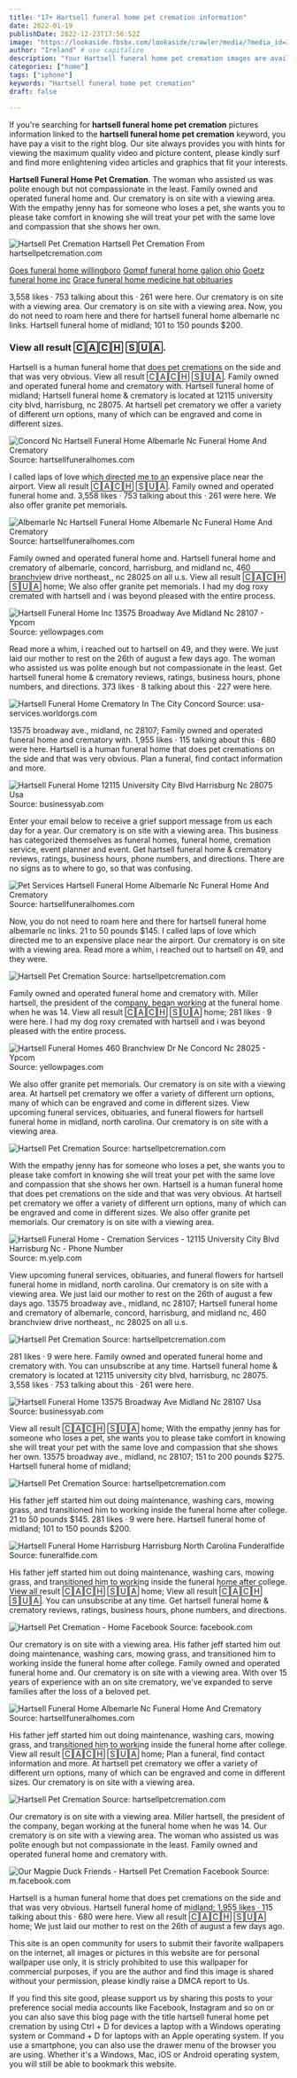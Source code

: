 ```yaml
---
title: "17+ Hartsell funeral home pet cremation information"
date: 2022-01-19
publishDate: 2022-12-23T17:56:52Z
image: "https://lookaside.fbsbx.com/lookaside/crawler/media/?media_id=3206747316074821"
author: "Ireland" # use capitalize
description: "Your Hartsell funeral home pet cremation images are available in this site. Hartsell funeral home pet cremation are a topic that is being searched for and liked by netizens today. You can Get the Hartsell funeral home pet cremation files here. Find and Download all royalty-free images."
categories: ["home"]
tags: ["iphone"]
keywords: "Hartsell funeral home pet cremation"
draft: false

---
```


If you're searching for **hartsell funeral home pet cremation** pictures information linked to the **hartsell funeral home pet cremation** keyword, you have pay a visit to the right  blog.  Our site always  provides you with  hints  for viewing  the maximum  quality video and picture  content, please kindly surf and find more enlightening video articles and graphics  that fit your interests.

**Hartsell Funeral Home Pet Cremation**. The woman who assisted us was polite enough but not compassionate in the least. Family owned and operated funeral home and. Our crematory is on site with a viewing area. With the empathy jenny has for someone who loses a pet, she wants you to please take comfort in knowing she will treat your pet with the same love and compassion that she shows her own.

![Hartsell Pet Cremation](https://i.ytimg.com/vi/9Bn8JraAlFk/maxresdefault.jpg "Hartsell Pet Cremation")
Hartsell Pet Cremation From hartsellpetcremation.com

[Goes funeral home willingboro](/goes-funeral-home-willingboro/)
[Gompf funeral home galion ohio](/gompf-funeral-home-galion-ohio/)
[Goetz funeral home inc](/goetz-funeral-home-inc/)
[Grace funeral home medicine hat obituaries](/grace-funeral-home-medicine-hat-obituaries/)

3,558 likes · 753 talking about this · 261 were here. Our crematory is on site with a viewing area. Our crematory is on site with a viewing area. Now, you do not need to roam here and there for hartsell funeral home albemarle nc links. Hartsell funeral home of midland; 101 to 150 pounds $200.

### View all result 🄲🄰🄲🄷 🅂🅄🄰.

Hartsell is a human funeral home that does pet cremations on the side and that was very obvious. View all result 🄲🄰🄲🄷 🅂🅄🄰. Family owned and operated funeral home and crematory with. Hartsell funeral home of midland; Hartsell funeral home &amp; crematory is located at 12115 university city blvd, harrisburg, nc 28075. At hartsell pet crematory we offer a variety of different urn options, many of which can be engraved and come in different sizes.


![Concord Nc Hartsell Funeral Home Albemarle Nc Funeral Home And Crematory](https://s3.amazonaws.com/CFSV2/siteimages/hlq/470747-565314-ConcordFrontwithsign1.jpg "Concord Nc Hartsell Funeral Home Albemarle Nc Funeral Home And Crematory")
Source: hartsellfuneralhomes.com

I called laps of love which directed me to an expensive place near the airport. View all result 🄲🄰🄲🄷 🅂🅄🄰. Family owned and operated funeral home and. 3,558 likes · 753 talking about this · 261 were here. We also offer granite pet memorials.

![Albemarle Nc Hartsell Funeral Home Albemarle Nc Funeral Home And Crematory](https://s3.amazonaws.com/CFSV2/siteimages/hlq/818821-557103-Albfront.jpg "Albemarle Nc Hartsell Funeral Home Albemarle Nc Funeral Home And Crematory")
Source: hartsellfuneralhomes.com

Family owned and operated funeral home and. Hartsell funeral home and crematory of albemarle, concord, harrisburg, and midland nc, 460 branchview drive northeast,, nc 28025 on all u.s. View all result 🄲🄰🄲🄷 🅂🅄🄰 home; We also offer granite pet memorials. I had my dog roxy cremated with hartsell and i was beyond pleased with the entire process.

![Hartsell Funeral Home Inc 13575 Broadway Ave Midland Nc 28107 - Ypcom](https://i2.ypcdn.com/blob/719fc74549dbbbc01aad79b069b91a437c276e20_400x260_crop.jpg "Hartsell Funeral Home Inc 13575 Broadway Ave Midland Nc 28107 - Ypcom")
Source: yellowpages.com

Read more a whim, i reached out to hartsell on 49, and they were. We just laid our mother to rest on the 26th of august a few days ago. The woman who assisted us was polite enough but not compassionate in the least. Get hartsell funeral home &amp; crematory reviews, ratings, business hours, phone numbers, and directions. 373 likes · 8 talking about this · 227 were here.

![Hartsell Funeral Home Crematory In The City Concord](https://lh5.googleusercontent.com/p/AF1QipPDr5EnQA-Aa7GP_2VK8NFpxQHrmxsuGM-DuCKb=w1080-k-no "Hartsell Funeral Home Crematory In The City Concord")
Source: usa-services.worldorgs.com

13575 broadway ave., midland, nc 28107; Family owned and operated funeral home and crematory with. 1,955 likes · 115 talking about this · 680 were here. Hartsell is a human funeral home that does pet cremations on the side and that was very obvious. Plan a funeral, find contact information and more.

![Hartsell Funeral Home 12115 University City Blvd Harrisburg Nc 28075 Usa](https://cdn.businessyab.com/assets/tumbnails/15d029bca954b74370c73501dfcb1075_-united-states-north-carolina-cabarrus-county-1-harrisburg-harrisburg-university-city-boulevard-12115-hartsell-funeral-home.jpg "Hartsell Funeral Home 12115 University City Blvd Harrisburg Nc 28075 Usa")
Source: businessyab.com

Enter your email below to receive a grief support message from us each day for a year. Our crematory is on site with a viewing area. This business has categorized themselves as funeral homes, funeral home, cremation service, event planner and event. Get hartsell funeral home &amp; crematory reviews, ratings, business hours, phone numbers, and directions. There are no signs as to where to go, so that was confusing.

![Pet Services Hartsell Funeral Home Albemarle Nc Funeral Home And Crematory](https://s3.amazonaws.com/CFSV2/siteimages/hlq/746944-Hartsell-Funeral-Homes-Logo-PETS.gif "Pet Services Hartsell Funeral Home Albemarle Nc Funeral Home And Crematory")
Source: hartsellfuneralhomes.com

Now, you do not need to roam here and there for hartsell funeral home albemarle nc links. 21 to 50 pounds $145. I called laps of love which directed me to an expensive place near the airport. Our crematory is on site with a viewing area. Read more a whim, i reached out to hartsell on 49, and they were.

![Hartsell Pet Cremation](https://images.squarespace-cdn.com/content/v1/5820c26d8419c273289ff7d4/1481129399035-NXMKLEDH676SKNPG31JR/Hartsell-Funeral-Homes-Pet-cremation.jpg "Hartsell Pet Cremation")
Source: hartsellpetcremation.com

Family owned and operated funeral home and crematory with. Miller hartsell, the president of the company, began working at the funeral home when he was 14. View all result 🄲🄰🄲🄷 🅂🅄🄰 home; 281 likes · 9 were here. I had my dog roxy cremated with hartsell and i was beyond pleased with the entire process.

![Hartsell Funeral Homes 460 Branchview Dr Ne Concord Nc 28025 - Ypcom](https://i4.ypcdn.com/blob/c21d9c87af225e3555f6be75cdf0d53f217e6706_400x280_crop.jpg "Hartsell Funeral Homes 460 Branchview Dr Ne Concord Nc 28025 - Ypcom")
Source: yellowpages.com

We also offer granite pet memorials. Our crematory is on site with a viewing area. At hartsell pet crematory we offer a variety of different urn options, many of which can be engraved and come in different sizes. View upcoming funeral services, obituaries, and funeral flowers for hartsell funeral home in midland, north carolina. Our crematory is on site with a viewing area.

![Hartsell Pet Cremation](https://i.ytimg.com/vi/9Bn8JraAlFk/maxresdefault.jpg "Hartsell Pet Cremation")
Source: hartsellpetcremation.com

With the empathy jenny has for someone who loses a pet, she wants you to please take comfort in knowing she will treat your pet with the same love and compassion that she shows her own. Hartsell is a human funeral home that does pet cremations on the side and that was very obvious. At hartsell pet crematory we offer a variety of different urn options, many of which can be engraved and come in different sizes. We also offer granite pet memorials. Our crematory is on site with a viewing area.

![Hartsell Funeral Home - Cremation Services - 12115 University City Blvd Harrisburg Nc - Phone Number](https://s3-media0.fl.yelpcdn.com/bphoto/Nt_h8NGj6Lw5_-QrQAoeaQ/348s.jpg "Hartsell Funeral Home - Cremation Services - 12115 University City Blvd Harrisburg Nc - Phone Number")
Source: m.yelp.com

View upcoming funeral services, obituaries, and funeral flowers for hartsell funeral home in midland, north carolina. Our crematory is on site with a viewing area. We just laid our mother to rest on the 26th of august a few days ago. 13575 broadway ave., midland, nc 28107; Hartsell funeral home and crematory of albemarle, concord, harrisburg, and midland nc, 460 branchview drive northeast,, nc 28025 on all u.s.

![Hartsell Pet Cremation](https://images.squarespace-cdn.com/content/v1/5820c26d8419c273289ff7d4/1540431556259-RGAGZQL0E7JJ1B28FHSS/FullSizeRender.jpeg "Hartsell Pet Cremation")
Source: hartsellpetcremation.com

281 likes · 9 were here. Family owned and operated funeral home and crematory with. You can unsubscribe at any time. Hartsell funeral home &amp; crematory is located at 12115 university city blvd, harrisburg, nc 28075. 3,558 likes · 753 talking about this · 261 were here.

![Hartsell Funeral Home 13575 Broadway Ave Midland Nc 28107 Usa](https://cdn.businessyab.com/assets/uploads/8cd7442afd7081d91c9f687056a24444_-united-states-north-carolina-cabarrus-county-10-midland-midland-broadway-avenue-13575-hartsell-funeral-home.jpg "Hartsell Funeral Home 13575 Broadway Ave Midland Nc 28107 Usa")
Source: businessyab.com

View all result 🄲🄰🄲🄷 🅂🅄🄰 home; With the empathy jenny has for someone who loses a pet, she wants you to please take comfort in knowing she will treat your pet with the same love and compassion that she shows her own. 13575 broadway ave., midland, nc 28107; 151 to 200 pounds $275. Hartsell funeral home of midland;

![Hartsell Pet Cremation](https://images.squarespace-cdn.com/content/v1/5820c26d8419c273289ff7d4/1481412618960-Y0TMYPYPQMUR9QO6AQ5P/image-asset.png "Hartsell Pet Cremation")
Source: hartsellpetcremation.com

His father jeff started him out doing maintenance, washing cars, mowing grass, and transitioned him to working inside the funeral home after college. 21 to 50 pounds $145. 281 likes · 9 were here. Hartsell funeral home of midland; 101 to 150 pounds $200.

![Hartsell Funeral Home Harrisburg Harrisburg North Carolina Funderalfide](https://www.funeralfide.com/wp-content/uploads/2020/07/86326-Harrisburg-300x169.png "Hartsell Funeral Home Harrisburg Harrisburg North Carolina Funderalfide")
Source: funeralfide.com

His father jeff started him out doing maintenance, washing cars, mowing grass, and transitioned him to working inside the funeral home after college. View all result 🄲🄰🄲🄷 🅂🅄🄰 home; View all result 🄲🄰🄲🄷 🅂🅄🄰. You can unsubscribe at any time. Get hartsell funeral home &amp; crematory reviews, ratings, business hours, phone numbers, and directions.

![Hartsell Pet Cremation - Home Facebook](https://lookaside.fbsbx.com/lookaside/crawler/media/?media_id=1212649852151254 "Hartsell Pet Cremation - Home Facebook")
Source: facebook.com

Our crematory is on site with a viewing area. His father jeff started him out doing maintenance, washing cars, mowing grass, and transitioned him to working inside the funeral home after college. Family owned and operated funeral home and. Our crematory is on site with a viewing area. With over 15 years of experience with an on site crematory, we&#039;ve expanded to serve families after the loss of a beloved pet.

![Hartsell Funeral Home Albemarle Nc Funeral Home And Crematory](https://s3.amazonaws.com/CFSV2/siteimages/hlq/622016-2.png "Hartsell Funeral Home Albemarle Nc Funeral Home And Crematory")
Source: hartsellfuneralhomes.com

His father jeff started him out doing maintenance, washing cars, mowing grass, and transitioned him to working inside the funeral home after college. View all result 🄲🄰🄲🄷 🅂🅄🄰 home; Plan a funeral, find contact information and more. At hartsell pet crematory we offer a variety of different urn options, many of which can be engraved and come in different sizes. Our crematory is on site with a viewing area.

![Hartsell Pet Cremation](https://images.squarespace-cdn.com/content/v1/5820c26d8419c273289ff7d4/1481130659552-3OT726BEQS83VAEO8NPG/Screen+Shot+2016-12-07+at+12.03.32+PM.png "Hartsell Pet Cremation")
Source: hartsellpetcremation.com

Our crematory is on site with a viewing area. Miller hartsell, the president of the company, began working at the funeral home when he was 14. Our crematory is on site with a viewing area. The woman who assisted us was polite enough but not compassionate in the least. Family owned and operated funeral home and crematory with.

![Our Magpie Duck Friends - Hartsell Pet Cremation Facebook](https://lookaside.fbsbx.com/lookaside/crawler/media/?media_id=3206747316074821 "Our Magpie Duck Friends - Hartsell Pet Cremation Facebook")
Source: m.facebook.com

Hartsell is a human funeral home that does pet cremations on the side and that was very obvious. Hartsell funeral home of midland; 1,955 likes · 115 talking about this · 680 were here. View all result 🄲🄰🄲🄷 🅂🅄🄰 home; We just laid our mother to rest on the 26th of august a few days ago.

This site is an open community for users to submit their favorite wallpapers on the internet, all images or pictures in this website are for personal wallpaper use only, it is stricly prohibited to use this wallpaper for commercial purposes, if you are the author and find this image is shared without your permission, please kindly raise a DMCA report to Us.

If you find this site good, please support us by sharing this posts to your preference social media accounts like Facebook, Instagram and so on or you can also save this blog page with the title hartsell funeral home pet cremation by using Ctrl + D for devices a laptop with a Windows operating system or Command + D for laptops with an Apple operating system. If you use a smartphone, you can also use the drawer menu of the browser you are using. Whether it's a Windows, Mac, iOS or Android operating system, you will still be able to bookmark this website.
